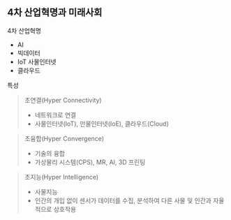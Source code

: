 ## 4차 산업혁명과 미래사회
4차 산업혁명
* AI
* 빅데이터
* IoT 사물인터넷
* 클라우드

특성
> 초연결(Hyper Connectivity)
> * 네트워크로 연결
> * 사물인터넷(IoT), 만물인터넷(IoE), 클라우드(Cloud)

> 초융합(Hyper Convergence)
> * 기술의 융합
> * 가상물리 시스템(CPS), MR, AI, 3D 프린팅

> 초지능(Hyper Intelligence)
> * 사물지능
> * 인간의 개입 없이 센서가 데이터를 수집, 분석하여 다른 사물 및 인간과 자율적으로 상호작용

